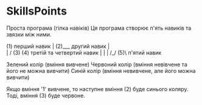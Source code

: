 # SkillsPoints
Проста програма (гілка навіків)
Ця програма створює п'ять навиків та звязки між ними.

(1) перший навик
 |
(2)___ другий навик
 |     \
 |     \/
(3)   (4) третій та четвертий навик
 |     |
 | /_/
(5)\   п'ятий навик

Зелений колір (вміння вивчене)
Червоний колір (вміння невівчене та його не можна вивчити)
Синій колір (вміння невивчене, але його можна вивчити)

Якщо вміння '1' вивчене, то наступне вміння (2) буде синього коляру.
Тоді, вміння (3) буде червоне.
